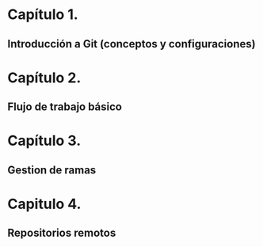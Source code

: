 # Capítulo 1. 
 ## Introducción a Git (conceptos y configuraciones)
# Capítulo 2. 
## Flujo de trabajo básico
# Capítulo 3.
## Gestion de ramas
# Capitulo 4. 
## Repositorios remotos


 

